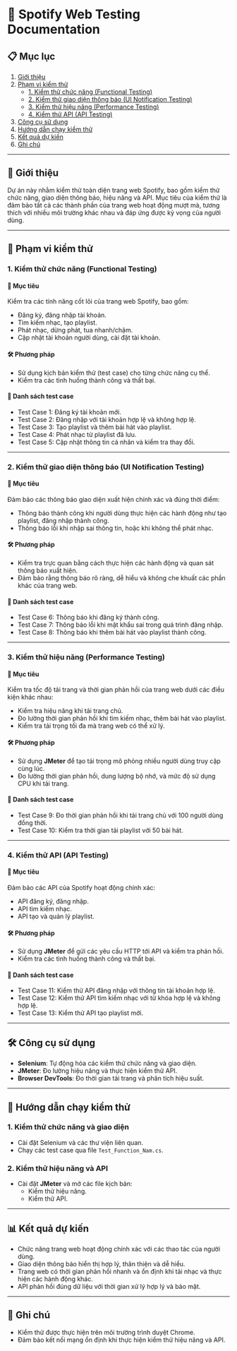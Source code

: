 # 🎵 Spotify Web Testing Documentation

## 📋 Mục lục
1. [Giới thiệu](#giới-thiệu)
2. [Phạm vi kiểm thử](#phạm-vi-kiểm-thử)
   - [1. Kiểm thử chức năng (Functional Testing)](#1-kiểm-thử-chức-năng-functional-testing)
   - [2. Kiểm thử giao diện thông báo (UI Notification Testing)](#2-kiểm-thử-giao-diện-thông-báo-ui-notification-testing)
   - [3. Kiểm thử hiệu năng (Performance Testing)](#3-kiểm-thử-hiệu-năng-performance-testing)
   - [4. Kiểm thử API (API Testing)](#4-kiểm-thử-api-api-testing)
3. [Công cụ sử dụng](#công-cụ-sử-dụng)
4. [Hướng dẫn chạy kiểm thử](#hướng-dẫn-chạy-kiểm-thử)
5. [Kết quả dự kiến](#kết-quả-dự-kiến)
6. [Ghi chú](#ghi-chú)

---

## 📘 Giới thiệu

Dự án này nhằm kiểm thử toàn diện trang web Spotify, bao gồm kiểm thử chức năng, giao diện thông báo, hiệu năng và API. Mục tiêu của kiểm thử là đảm bảo tất cả các thành phần của trang web hoạt động mượt mà, tương thích với nhiều môi trường khác nhau và đáp ứng được kỳ vọng của người dùng.

---

## 🚩 Phạm vi kiểm thử

### 1. Kiểm thử chức năng (Functional Testing)

#### 📌 Mục tiêu
Kiểm tra các tính năng cốt lõi của trang web Spotify, bao gồm:
- Đăng ký, đăng nhập tài khoản.
- Tìm kiếm nhạc, tạo playlist.
- Phát nhạc, dừng phát, tua nhanh/chậm.
- Cập nhật tài khoản người dùng, cài đặt tài khoản.
  
#### 🛠 Phương pháp
- Sử dụng kịch bản kiểm thử (test case) cho từng chức năng cụ thể.
- Kiểm tra các tình huống thành công và thất bại.
  
#### 📄 Danh sách test case
- Test Case 1: Đăng ký tài khoản mới.
- Test Case 2: Đăng nhập với tài khoản hợp lệ và không hợp lệ.
- Test Case 3: Tạo playlist và thêm bài hát vào playlist.
- Test Case 4: Phát nhạc từ playlist đã lưu.
- Test Case 5: Cập nhật thông tin cá nhân và kiểm tra thay đổi.

---

### 2. Kiểm thử giao diện thông báo (UI Notification Testing)

#### 📌 Mục tiêu
Đảm bảo các thông báo giao diện xuất hiện chính xác và đúng thời điểm:
- Thông báo thành công khi người dùng thực hiện các hành động như tạo playlist, đăng nhập thành công.
- Thông báo lỗi khi nhập sai thông tin, hoặc khi không thể phát nhạc.

#### 🛠 Phương pháp
- Kiểm tra trực quan bằng cách thực hiện các hành động và quan sát thông báo xuất hiện.
- Đảm bảo rằng thông báo rõ ràng, dễ hiểu và không che khuất các phần khác của trang web.

#### 📄 Danh sách test case
- Test Case 6: Thông báo khi đăng ký thành công.
- Test Case 7: Thông báo lỗi khi mật khẩu sai trong quá trình đăng nhập.
- Test Case 8: Thông báo khi thêm bài hát vào playlist thành công.

---

### 3. Kiểm thử hiệu năng (Performance Testing)

#### 📌 Mục tiêu
Kiểm tra tốc độ tải trang và thời gian phản hồi của trang web dưới các điều kiện khác nhau:
- Kiểm tra hiệu năng khi tải trang chủ.
- Đo lường thời gian phản hồi khi tìm kiếm nhạc, thêm bài hát vào playlist.
- Kiểm tra tải trọng tối đa mà trang web có thể xử lý.

#### 🛠 Phương pháp
- Sử dụng **JMeter** để tạo tải trọng mô phỏng nhiều người dùng truy cập cùng lúc.
- Đo lường thời gian phản hồi, dung lượng bộ nhớ, và mức độ sử dụng CPU khi tải trang.

#### 📄 Danh sách test case
- Test Case 9: Đo thời gian phản hồi khi tải trang chủ với 100 người dùng đồng thời.
- Test Case 10: Kiểm tra thời gian tải playlist với 50 bài hát.

---

### 4. Kiểm thử API (API Testing)

#### 📌 Mục tiêu
Đảm bảo các API của Spotify hoạt động chính xác:
- API đăng ký, đăng nhập.
- API tìm kiếm nhạc.
- API tạo và quản lý playlist.

#### 🛠 Phương pháp
- Sử dụng **JMeter** để gửi các yêu cầu HTTP tới API và kiểm tra phản hồi.
- Kiểm tra các tình huống thành công và thất bại.
  
#### 📄 Danh sách test case
- Test Case 11: Kiểm thử API đăng nhập với thông tin tài khoản hợp lệ.
- Test Case 12: Kiểm thử API tìm kiếm nhạc với từ khóa hợp lệ và không hợp lệ.
- Test Case 13: Kiểm thử API tạo playlist mới.

---

## 🛠 Công cụ sử dụng
- **Selenium**: Tự động hóa các kiểm thử chức năng và giao diện.
- **JMeter**: Đo lường hiệu năng và thực hiện kiểm thử API.
- **Browser DevTools**: Đo thời gian tải trang và phân tích hiệu suất.

---

## 🚀 Hướng dẫn chạy kiểm thử

### 1. Kiểm thử chức năng và giao diện
- Cài đặt Selenium và các thư viện liên quan.
- Chạy các test case qua file `Test_Function_Nam.cs`.

### 2. Kiểm thử hiệu năng và API
- Cài đặt **JMeter** và mở các file kịch bản:
  -  Kiểm thử hiệu năng.
  -  Kiểm thử API.

---

## 📊 Kết quả dự kiến

- Chức năng trang web hoạt động chính xác với các thao tác của người dùng.
- Giao diện thông báo hiển thị hợp lý, thân thiện và dễ hiểu.
- Trang web có thời gian phản hồi nhanh và ổn định khi tải nhạc và thực hiện các hành động khác.
- API phản hồi đúng dữ liệu với thời gian xử lý hợp lý và bảo mật.

---

## 📝 Ghi chú
- Kiểm thử được thực hiện trên môi trường trình duyệt Chrome.
- Đảm bảo kết nối mạng ổn định khi thực hiện kiểm thử hiệu năng và API.
